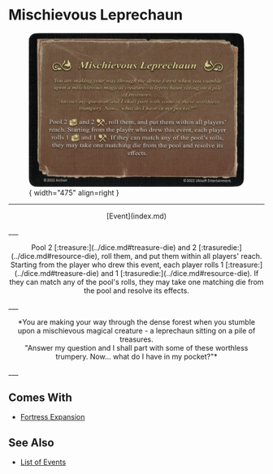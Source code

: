 # Mischievous Leprechaun

<figure markdown="span">

![Mischievous Leprechaun](../assets/events-mischievous_leprechaun.webp){ width="475" align=right }

</figure>

___
<p style="text-align: center;" markdown>[Event](index.md)</p>
___
<p style="text-align: center;" markdown>Pool 2 [:treasure:](../dice.md#treasure-die) and 2 [:trasuredie:](../dice.md#resource-die), roll them, and put them within all players' reach. Starting from the player who drew this event, each player rolls 1 [:treasure:](../dice.md#treasure-die) and 1 [:trasuredie:](../dice.md#resource-die). If they can match any of the pool's rolls, they may take one matching die from the pool and resolve its effects.</p>
___
<p style="text-align: center;" markdown>*You are making your way through the dense forest when you stumble upon a mischievous magical creature - a leprechaun sitting on a pile of treasures.<br>"Answer my question and I shall part with some of these worthless trumpery. Now... what do I have in my pocket?"*</p>
___


## Comes With

- [Fortress Expansion](../content.md)


## See Also

- [List of Events](index.md)
